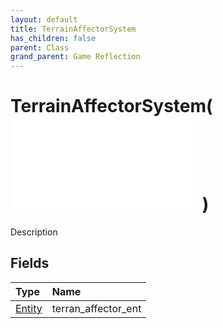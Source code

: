 ```yaml
---
layout: default
title: TerrainAffectorSystem
has_children: false
parent: Class
grand_parent: Game Reflection
---
```

# TerrainAffectorSystem( ![ System ](/game-reflection/classes/system.md) )
Description 

## Fields
| Type | Name |
|:-------------|:--------------|
| [Entity](/game-reflection/classes/entity.md) | terran_affector_ent |
